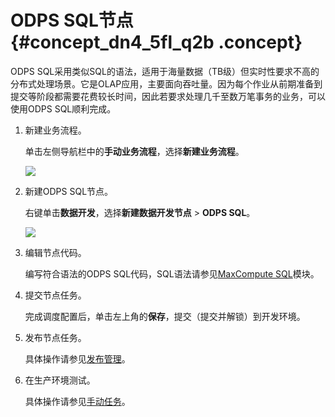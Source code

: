 # ODPS SQL节点 {#concept_dn4_5fl_q2b .concept}

ODPS SQL采用类似SQL的语法，适用于海量数据（TB级）但实时性要求不高的分布式处理场景。它是OLAP应用，主要面向吞吐量。因为每个作业从前期准备到提交等阶段都需要花费较长时间，因此若要求处理几千至数万笔事务的业务，可以使用ODPS SQL顺利完成。

1.  新建业务流程。

    单击左侧导航栏中的**手动业务流程**，选择**新建业务流程**。

    ![](http://static-aliyun-doc.oss-cn-hangzhou.aliyuncs.com/assets/img/16319/15554935117961_zh-CN.png)

2.  新建ODPS SQL节点。

    右键单击**数据开发**，选择**新建数据开发节点** \> **ODPS SQL**。

    ![](http://static-aliyun-doc.oss-cn-hangzhou.aliyuncs.com/assets/img/16321/15554935118022_zh-CN.png)

3.  编辑节点代码。

    编写符合语法的ODPS SQL代码，SQL语法请参见[MaxCompute SQL](../../../../intl.zh-CN/用户指南/SQL/SQL概述.md#)模块。

4.  提交节点任务。

    完成调度配置后，单击左上角的**保存**，提交（提交并解锁）到开发环境。

5.  发布节点任务。

    具体操作请参见[发布管理](intl.zh-CN/使用指南/数据开发/发布管理/任务发布.md#)。

6.  在生产环境测试。

    具体操作请参见[手动任务](intl.zh-CN/使用指南/运维中心/任务列表/手动任务.md#)。


